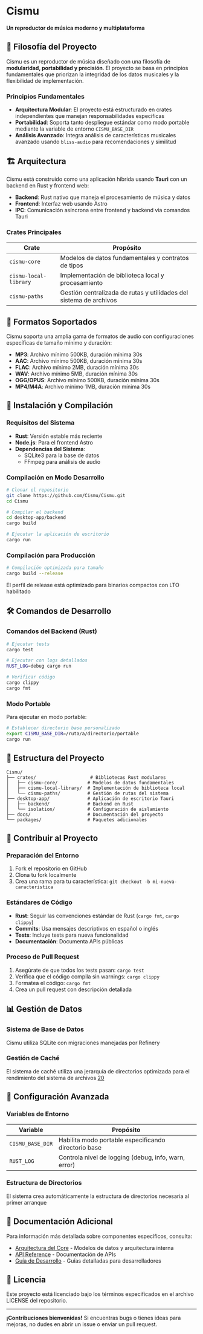 # Cismu

**Un reproductor de música moderno y multiplataforma**

## 🎵 Filosofía del Proyecto

Cismu es un reproductor de música diseñado con una filosofía de **modularidad, portabilidad y precisión**. El proyecto se basa en principios fundamentales que priorizan la integridad de los datos musicales y la flexibilidad de implementación.

### Principios Fundamentales

- **Arquitectura Modular**: El proyecto está estructurado en crates independientes que manejan responsabilidades específicas
- **Portabilidad**: Soporta tanto despliegue estándar como modo portable mediante la variable de entorno `CISMU_BASE_DIR`
- **Análisis Avanzado**: Integra análisis de características musicales avanzado usando `bliss-audio` para recomendaciones y similitud

## 🏗️ Arquitectura

Cismu está construido como una aplicación híbrida usando **Tauri** con un backend en Rust y frontend web:

- **Backend**: Rust nativo que maneja el procesamiento de música y datos
- **Frontend**: Interfaz web usando Astro
- **IPC**: Comunicación asíncrona entre frontend y backend via comandos Tauri

### Crates Principales

| Crate                 | Propósito                                                          |
| --------------------- | ------------------------------------------------------------------ |
| `cismu-core`          | Modelos de datos fundamentales y contratos de tipos                |
| `cismu-local-library` | Implementación de biblioteca local y procesamiento                 |
| `cismu-paths`         | Gestión centralizada de rutas y utilidades del sistema de archivos |

## 🎼 Formatos Soportados

Cismu soporta una amplia gama de formatos de audio con configuraciones específicas de tamaño mínimo y duración:

- **MP3**: Archivo mínimo 500KB, duración mínima 30s
- **AAC**: Archivo mínimo 500KB, duración mínima 30s
- **FLAC**: Archivo mínimo 2MB, duración mínima 30s
- **WAV**: Archivo mínimo 5MB, duración mínima 30s
- **OGG/OPUS**: Archivo mínimo 500KB, duración mínima 30s
- **MP4/M4A**: Archivo mínimo 1MB, duración mínima 30s

## 🚀 Instalación y Compilación

### Requisitos del Sistema

- **Rust**: Versión estable más reciente
- **Node.js**: Para el frontend Astro
- **Dependencias del Sistema**:
  - SQLite3 para la base de datos
  - FFmpeg para análisis de audio

### Compilación en Modo Desarrollo

```bash
# Clonar el repositorio
git clone https://github.com/Cismu/Cismu.git
cd Cismu

# Compilar el backend
cd desktop-app/backend
cargo build

# Ejecutar la aplicación de escritorio
cargo run
```

### Compilación para Producción

```bash
# Compilación optimizada para tamaño
cargo build --release
```

El perfil de release está optimizado para binarios compactos con LTO habilitado

## 🛠️ Comandos de Desarrollo

### Comandos del Backend (Rust)

```bash
# Ejecutar tests
cargo test

# Ejecutar con logs detallados
RUST_LOG=debug cargo run

# Verificar código
cargo clippy
cargo fmt
```

### Modo Portable

Para ejecutar en modo portable:

```bash
# Establecer directorio base personalizado
export CISMU_BASE_DIR=/ruta/a/directorio/portable
cargo run
```

## 📁 Estructura del Proyecto

```
Cismu/
├── crates/                    # Bibliotecas Rust modulares
│   ├── cismu-core/           # Modelos de datos fundamentales
│   ├── cismu-local-library/  # Implementación de biblioteca local
│   └── cismu-paths/          # Gestión de rutas del sistema
├── desktop-app/              # Aplicación de escritorio Tauri
│   ├── backend/              # Backend en Rust
│   └── isolation/            # Configuración de aislamiento
├── docs/                     # Documentación del proyecto
└── packages/                 # Paquetes adicionales
```

## 🤝 Contribuir al Proyecto

### Preparación del Entorno

1. Fork el repositorio en GitHub
2. Clona tu fork localmente
3. Crea una rama para tu característica: `git checkout -b mi-nueva-caracteristica`

### Estándares de Código

- **Rust**: Seguir las convenciones estándar de Rust (`cargo fmt`, `cargo clippy`)
- **Commits**: Usa mensajes descriptivos en español o inglés
- **Tests**: Incluye tests para nueva funcionalidad
- **Documentación**: Documenta APIs públicas

### Proceso de Pull Request

1. Asegúrate de que todos los tests pasan: `cargo test`
2. Verifica que el código compila sin warnings: `cargo clippy`
3. Formatea el código: `cargo fmt`
4. Crea un pull request con descripción detallada

## 📊 Gestión de Datos

### Sistema de Base de Datos

Cismu utiliza SQLite con migraciones manejadas por Refinery

### Gestión de Caché

El sistema de caché utiliza una jerarquía de directorios optimizada para el rendimiento del sistema de archivos [20](#0-19)

## 🔧 Configuración Avanzada

### Variables de Entorno

| Variable         | Propósito                                            |
| ---------------- | ---------------------------------------------------- |
| `CISMU_BASE_DIR` | Habilita modo portable especificando directorio base |
| `RUST_LOG`       | Controla nivel de logging (debug, info, warn, error) |

### Estructura de Directorios

El sistema crea automáticamente la estructura de directorios necesaria al primer arranque

## 📖 Documentación Adicional

Para información más detallada sobre componentes específicos, consulta:

- [Arquitectura del Core](docs/) - Modelos de datos y arquitectura interna
- [API Reference](docs/) - Documentación de APIs
- [Guía de Desarrollo](docs/) - Guías detalladas para desarrolladores

## 📝 Licencia

Este proyecto está licenciado bajo los términos especificados en el archivo LICENSE del repositorio.

---

**¡Contribuciones bienvenidas!** Si encuentras bugs o tienes ideas para mejoras, no dudes en abrir un issue o enviar un pull request.
